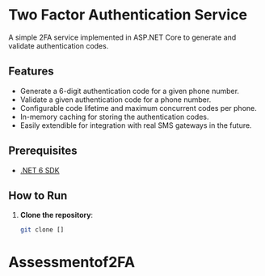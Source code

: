 # Two Factor Authentication Service

A simple 2FA service implemented in ASP.NET Core to generate and validate authentication codes.

##  Features

- Generate a 6-digit authentication code for a given phone number.
- Validate a given authentication code for a phone number.
- Configurable code lifetime and maximum concurrent codes per phone.
- In-memory caching for storing the authentication codes.
- Easily extendible for integration with real SMS gateways in the future.

##  Prerequisites

- [.NET 6 SDK](https://dotnet.microsoft.com/download/dotnet/6.0)

## How to Run

1. **Clone the repository**:
   ```bash
   git clone []
# Assessmentof2FA
